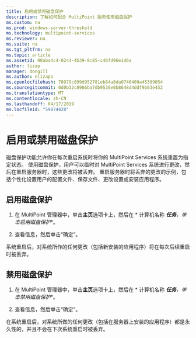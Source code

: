 ```yaml
---
title: 启用或禁用磁盘保护
description: 了解如何配合 MultiPoint 服务使用磁盘保护
ms.custom: na
ms.prod: windows-server-threshold
ms.technology: multipoint-services
ms.reviewer: na
ms.suite: na
ms.tgt_pltfrm: na
ms.topic: article
ms.assetid: 00aba4c4-0244-4b39-8c85-c46fd96e1d6a
author: lizap
manager: dongill
ms.author: elizapo
ms.openlocfilehash: 78979c899d952781eb84a8da0746409a45309054
ms.sourcegitcommit: 0d0b32c8986ba7db9536e0b8648d4ddf9b03e452
ms.translationtype: MT
ms.contentlocale: zh-CN
ms.lasthandoff: 04/17/2019
ms.locfileid: "59874428"
---
```

# <a name="enable-or-disable-disk-protection"></a>启用或禁用磁盘保护
磁盘保护功能允许你在每次重启系统时将你的 MultiPoint Services 系统重置为指定状态。 使用磁盘保护，用户可以临时对 MultiPoint Services 系统进行更改，然后在重启服务器时，这些更改将被丢弃。 重启服务器时将丢弃的更改的示例，包括个性化设置用户的配置文件、保存文件、更改设置或安装应用程序。  
  
## <a name="enable-disk-protection"></a>启用磁盘保护  
  
1.  在 MultiPoint 管理器中，单击**主页**选项卡上，然后在 * 计算机名称 ***任务**，单击**启用磁盘保护**。  
  
2.  查看信息，然后单击“确定”。  
  
系统重启后，对系统所作的任何更改（包括新安装的应用程序）将在每次后续重启时被丢弃。  
  
## <a name="disable-disk-protection"></a>禁用磁盘保护  
  
1.  在 MultiPoint 管理器中，单击**主页**选项卡上，然后在 * 计算机名称 ***任务**，单击**禁用磁盘保护**。  
  
2.  查看信息，然后单击“确定”。  
  
在系统重启后，对系统所做的任何更改（包括在服务器上安装的应用程序）都是永久性的，并且不会在下次系统重启时被丢弃。  
  
